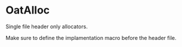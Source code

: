 # OatAlloc

Single file header only allocators.

Make sure to define the implamentation macro before the header file.
